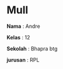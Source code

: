 # Mull
<P> <b>Nama</b> : Andre </p>
<P> <b>Kelas</b> : 12 </p>
<P> <b>Sekolah</b> : Bhapra btg </p>
<P> <B>jurusan</B> : RPL </p>
